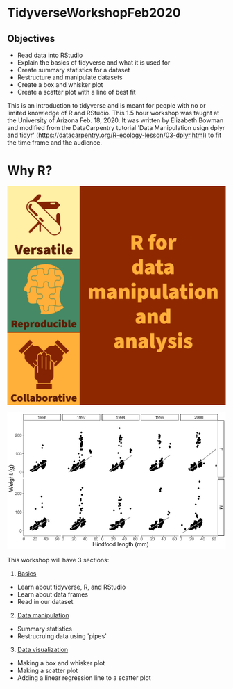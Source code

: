 # TidyverseWorkshopFeb2020

## Objectives
  * Read data into RStudio
  * Explain the basics of tidyverse and what it is used for
  * Create summary statistics for a dataset
  * Restructure and manipulate datasets
  * Create a box and whisker plot
  * Create a scatter plot with a line of best fit

This is an introduction to tidyverse and is meant for people with no or limited knowledge of R and RStudio. This 1.5 hour workshop was taught at the University of Arizona Feb. 18, 2020. It was written by Elizabeth Bowman and modified from the DataCarpentry tutorial 'Data Manipulation usign dplyr and tidyr' (https://datacarpentry.org/R-ecology-lesson/03-dplyr.html) to fit the time frame and the audience.

# Why R?

![](Figures/IntroWelcome.jpg)

![](Figures/SexYear.jpeg)

This workshop will have 3 sections:
1. [Basics](01_Basics.Rmd)
  * Learn about tidyverse, R, and RStudio
  * Learn about data frames
  * Read in our dataset
  
2. [Data manipulation](02_Data_manipulation.Rmd)
  * Summary statistics
  * Restrucruing data using 'pipes'
    
3. [Data visualization](03_Data_visualization.Rmd)
  * Making a box and whisker plot
  * Making a scatter plot
  * Adding a linear regression line to a scatter plot
